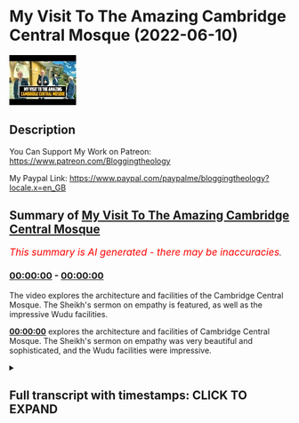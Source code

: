 # My Visit To The Amazing Cambridge Central Mosque (2022-06-10)

![alt My Visit To The Amazing Cambridge Central Mosque](cYamuG78Hl0.jpg "My Visit To The Amazing Cambridge Central Mosque")

## Description

You Can Support My Work on Patreon:
https://www.patreon.com/Bloggingtheology

My Paypal Link: 
https://www.paypal.com/paypalme/bloggingtheology?locale.x=en_GB

## Summary of [My Visit To The Amazing Cambridge Central Mosque](https://www.youtube.com/watch?v=cYamuG78Hl0)


*<span style="color:red; font-size:125%">This summary is AI generated - there may be inaccuracies</span>. [](/)*

### [00:00:00](https://www.youtube.com/watch?v=cYamuG78Hl0&t=0) - [00:00:00](https://www.youtube.com/watch?v=cYamuG78Hl0&t=0)

The video explores the architecture and facilities of the Cambridge Central Mosque. The Sheikh's sermon on empathy is featured, as well as the impressive Wudu facilities.

**[00:00:00](https://www.youtube.com/watch?v=cYamuG78Hl0&t=0)** explores the architecture and facilities of Cambridge Central Mosque. The Sheikh's sermon on empathy was very beautiful and sophisticated, and the Wudu facilities were impressive.

<details><summary><h2>Full transcript with timestamps: CLICK TO EXPAND</h2></summary>

[0:00:00](https://youtu.be/cYamuG78Hl0?t=0) So here we are again at Cambridge 
central mosque and I've just uh    
[0:00:04](https://youtu.be/cYamuG78Hl0?t=4) listened to an extraordinary uh Khotba by 
the way look at this look at this architecture    
[0:00:09](https://youtu.be/cYamuG78Hl0?t=9) these apparently are load-bearing these are 
load-bearing trees apparently they look like    
[0:00:15](https://youtu.be/cYamuG78Hl0?t=15) trees they do remind me of if it's not too um 
inappropriate to say they remind me of the elvish    
[0:00:20](https://youtu.be/cYamuG78Hl0?t=20) architecture in lord of the rings I think if 
Tolkien came here um he would have really liked    
[0:00:26](https://youtu.be/cYamuG78Hl0?t=26) the architecture because it's like a forest a 
forest of trees supporting the the ceiling is    
[0:00:31](https://youtu.be/cYamuG78Hl0?t=31) absolutely beautiful and the architecture 
here I have been told is quite Turkish    
[0:00:36](https://youtu.be/cYamuG78Hl0?t=36) very very beautiful but I mean I've been when 
I was a Christian I did a lot I heard a lot of    
[0:00:41](https://youtu.be/cYamuG78Hl0?t=41) sermons and many of them were quite erudite quite 
sophisticated I've not heard so many Khotbas    
[0:00:46](https://youtu.be/cYamuG78Hl0?t=46) in mosques except today that was a very very 
beautiful sermon about empathy and very subtle    
[0:00:54](https://youtu.be/cYamuG78Hl0?t=54) lots of nuance about treating situations 
and people black and white and taking into    
[0:00:59](https://youtu.be/cYamuG78Hl0?t=59) account how they feel very beautiful uh very 
sophisticated sermon I really enjoyed it and    
[0:01:04](https://youtu.be/cYamuG78Hl0?t=64) I thank you to the Sheikh for doing that um so 
here we are at Cambridge central mosque and where    
[0:01:10](https://youtu.be/cYamuG78Hl0?t=70) else it's just this architecture it's it's the 
lightness of it this ceiling has lots of light    
[0:01:17](https://youtu.be/cYamuG78Hl0?t=77) coming through some portals uh like in a wood it's 
like a like a forest here so it's a lovely space    
[0:01:25](https://youtu.be/cYamuG78Hl0?t=85) and if you're ever in Cambridge do visit this 
is my first ever visit hopefully insha Allah    
[0:01:30](https://youtu.be/cYamuG78Hl0?t=90) it won't be my last so here we are at Cambridge 
central mosque I don't normally get excited    
[0:01:36](https://youtu.be/cYamuG78Hl0?t=96) about Wudu facilities but these are amazing 
look at this this is the hand one it's nice  
[0:01:44](https://youtu.be/cYamuG78Hl0?t=104) this is one for your feet isn't that super cool and 
look how dry it is very dry if you pan around here    
[0:01:52](https://youtu.be/cYamuG78Hl0?t=112) how dry all this is and you've got palm leaves 
and this is very impressive look at this you can    
[0:01:59](https://youtu.be/cYamuG78Hl0?t=119) actually hang your coat in my central London mosque 
I won't name it doesn't have anything like this    
[0:02:04](https://youtu.be/cYamuG78Hl0?t=124) so you can hang up your coat do your ablution you get 
your foot done as well at the same time it's like   
[0:02:08](https://youtu.be/cYamuG78Hl0?t=128) a manicure service is absolutely fantastic so that's 
the Wudu facilities at Cambridge central mosque    
[0:02:14](https://youtu.be/cYamuG78Hl0?t=134) 10 out of 10. So this is the outside of the entrance 
to Cambridge central isn't that beautiful we're in    
[0:02:22](https://youtu.be/cYamuG78Hl0?t=142) the garden of the mosque and beautiful roses you 
can smell the uh the scent of the roses in the air    
[0:02:29](https://youtu.be/cYamuG78Hl0?t=149) and just over here is a fountain 
and gently pumping away some water    
[0:02:37](https://youtu.be/cYamuG78Hl0?t=157) so isn't that beautiful, do come and 
visit if you can. until next time.  

</details>
